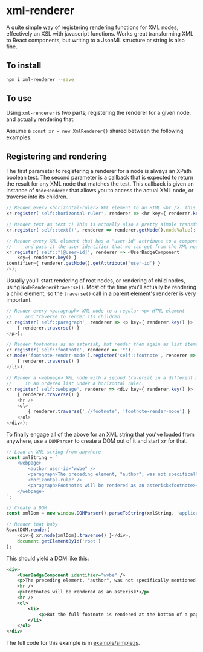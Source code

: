 # xml-renderer

A quite simple way of registering rendering functions for XML nodes, effectively an XSL with javascript functions. Works
great transforming XML to React components, but writing to a JsonML structure or string is also fine.

## To install

```bash
npm i xml-renderer --save
```

## To use

Using `xml-renderer` is two parts; registering the renderer for a given node, and actually rendering that.

Assume a `const xr = new XmlRenderer()` shared between the following examples.

## Registering and rendering

The first parameter to registering a renderer for a node is always an XPath boolean test. The second parameter is a
callback that is expected to return the result for any XML node that matches the test. This callback is given an
instance of `NodeRenderer` that allows you to access the actual XML node, or traverse into its children.

```js
// Render every <horizontal-ruler> XML element to an HTML <hr />. This is probably the simplest transformation.
xr.register('self::horizontal-ruler', renderer => <hr key={ renderer.key() } />);

// Render text as text :) This is actually also a pretty simple transformation
xr.register('self::text()', renderer => renderer.getNode().nodeValue);

// Render every XML element that has a "user-id" attribute to a component called "UserBadgeComponent",
//     and pass it the user identifier that we can get from the XML node.
xr.register('self::*[@user-id]', renderer => <UserBadgeComponent
	key={ renderer.key() }
identifier={ renderer.getNode().getAttribute('user-id') }
/>);
```

Usually you'll start rendering of root nodes, or rendering of child nodes, using `NodeRenderer#traverse()`. Most of the
time you'll actually be rendering a child element, so the `traverse()` call in a parent element's renderer is very
important.

```js
// Render every <paragraph> XML node to a regular <p> HTML element
//     and traverse to render its children.
xr.register('self::paragraph', renderer => <p key={ renderer.key() }>
	{ renderer.traverse() }
</p>);

// Render footnotes as an asterisk, but render them again as list items (+ children) somewhere else.
xr.register('self::footnote', renderer => '*');
xr.mode('footnote-render-mode').register('self::footnote', renderer => <li key={ renderer.key() }>
	{ renderer.traverse() }
</li>);

// Render a <webpage> XML node with a second traversal in a different mode for all its <footnote> descendants
//     in an ordered list under a horizontal ruler.
xr.register('self::webpage', renderer => <div key={ renderer.key() }>
	{ renderer.traverse() }
	<hr />
	<ol>
		{ renderer.traverse('.//footnote', 'footnote-render-mode') }
	</ol>
</div>);
```

To finally engage all of the above for an XML string that you've loaded from anywhere, use a `DOMParser` to create a DOM out of it and start `xr` for that.

```js
// Load an XML string from anywhere
const xmlString = `
	<webpage>
		<author user-id="wvbe" />
		<paragraph>The preceding element, "author", was not specifically mentioned in this example yet, but it matches the XPath test for 'self::*[@user-id]'.</paragraph>
		<horizontal-ruler />
		<paragraph>Footnotes will be rendered as an asterisk<footnote><paragraph>But the full footnote is rendered at the bottom of a page</paragraph></footnote></paragraph>
	</webpage>
`;

// Create a DOM
const xmlDom = new window.DOMParser().parseToString(xmlString, 'application/xml');

// Render that baby
ReactDOM.render(
	<div>{ xr.node(xmlDom).traverse() }</div>,
	document.getElementById('root')
);
```

This should yield a DOM like this:

```xml
<div>
	<UserBadgeComponent identifier="wvbe" />
	<p>The preceding element, "author", was not specifically mentioned in this example yet, but it matches the XPath test for 'self::*[@user-id]'.</p>
	<hr />
	<p>Footnotes will be rendered as an asterisk*</p>
	<hr />
	<ol>
		<li>
			<p>But the full footnote is rendered at the bottom of a page</p>
		</li>
	</ol>
</div>
```

The full code for this example is in [example/simple.js](./example/simple.js).
